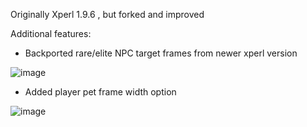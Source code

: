 Originally Xperl 1.9.6 , but forked and improved

Additional features: 

- Backported rare/elite NPC target frames from newer xperl version

![image](https://github.com/user-attachments/assets/14e73d8c-e29b-4bae-8e3d-6904430fd3f2)

- Added player pet frame width option

![image](https://github.com/user-attachments/assets/5e7b2831-9377-4415-8735-f44cf5059304)

